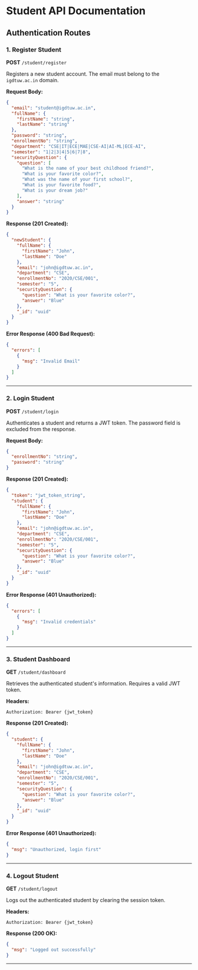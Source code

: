 # Student API Documentation

## Authentication Routes

### 1. Register Student

**POST** `/student/register`

Registers a new student account. The email must belong to the `igdtuw.ac.in` domain.

**Request Body:**

```json
{
  "email": "student@igdtuw.ac.in",
  "fullName": {
    "firstName": "string",
    "lastName": "string"
  },
  "password": "string",
  "enrollmentNo": "string",
  "department": "CSE|IT|ECE|MAE|CSE-AI|AI-ML|ECE-AI",
  "semester": "1|2|3|4|5|6|7|8",
  "securityQuestion": {
    "question": [
      "What is the name of your best childhood friend?",
      "What is your favorite color?",
      "What was the name of your first school?",
      "What is your favorite food?",
      "What is your dream job?"
    ],
    "answer": "string"
  }
}
```

**Response (201 Created):**

```json
{
  "newStudent": {
    "fullName": {
      "firstName": "John",
      "lastName": "Doe"
    },
    "email": "john@igdtuw.ac.in",
    "department": "CSE",
    "enrollmentNo": "2020/CSE/001",
    "semester": "5",
    "securityQuestion": {
      "question": "What is your favorite color?",
      "answer": "Blue"
    },
    "_id": "uuid"
  }
}
```

**Error Response (400 Bad Request):**

```json
{
  "errors": [
    {
      "msg": "Invalid Email"
    }
  ]
}
```

---

### 2. Login Student

**POST** `/student/login`

Authenticates a student and returns a JWT token. The password field is excluded from the response.

**Request Body:**

```json
{
  "enrollmentNo": "string",
  "password": "string"
}
```

**Response (201 Created):**

```json
{
  "token": "jwt_token_string",
  "student": {
    "fullName": {
      "firstName": "John",
      "lastName": "Doe"
    },
    "email": "john@igdtuw.ac.in",
    "department": "CSE",
    "enrollmentNo": "2020/CSE/001",
    "semester": "5",
    "securityQuestion": {
      "question": "What is your favorite color?",
      "answer": "Blue"
    },
    "_id": "uuid"
  }
}
```

**Error Response (401 Unauthorized):**

```json
{
  "errors": [
    {
      "msg": "Invalid credentials"
    }
  ]
}
```

---

### 3. Student Dashboard

**GET** `/student/dashboard`

Retrieves the authenticated student's information. Requires a valid JWT token.

**Headers:**

```
Authorization: Bearer {jwt_token}
```

**Response (201 Created):**

```json
{
  "student": {
    "fullName": {
      "firstName": "John",
      "lastName": "Doe"
    },
    "email": "john@igdtuw.ac.in",
    "department": "CSE",
    "enrollmentNo": "2020/CSE/001",
    "semester": "5",
    "securityQuestion": {
      "question": "What is your favorite color?",
      "answer": "Blue"
    },
    "_id": "uuid"
  }
}
```

**Error Response (401 Unauthorized):**

```json
{
  "msg": "Unauthorized, login first"
}
```

---

### 4. Logout Student

**GET** `/student/logout`

Logs out the authenticated student by clearing the session token.

**Headers:**

```
Authorization: Bearer {jwt_token}
```

**Response (200 OK):**

```json
{
  "msg": "Logged out successfully"
}
```

---